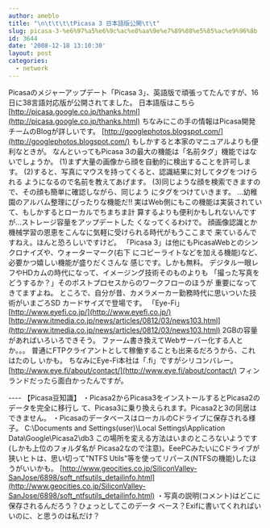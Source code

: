 ```yaml
---
author: ameblo
title: "\n\t\t\t\tPicasa 3 日本語版公開\t\t"
slug: picasa-3-%e6%97%a5%e6%9c%ac%e8%aa%9e%e7%89%88%e5%85%ac%e9%96%8b
id: 3644
date: '2008-12-18 13:10:30'
layout: post
categories:
  - network
---
```


Picasaのメジャーアップデート「Picasa 3」、英語版で頑張ってたんですが、16 日に38言語対応版が公開されてました。 日本語版はこちら [http://picasa.google.co.jp/thanks.html](http://picasa.google.co.jp/thanks.html) ちなみにこの手の情報はPicasa開発チームのBlogが詳しいです。 [http://googlephotos.blogspot.com/](http://googlephotos.blogspot.com/) もしかすると本家のマニュアルよりも便利なときが。 なんといってもPicasa 3の最大の機能は「名前タグ」機能ではないでしょうか。 (1)まず大量の画像から顔を自動的に検出することを許可します。 (2)すると、写真にマウスを持ってくると、認識結果に対してタグをつけられる ようになるので名前を教えてあげます。 (3)同じような顔を検索できますので、その顔も簡単に確認しながら、同じよう にタグをつけていきます。 ...幼稚園のアルバム整理にぴったりな機能だ!! 実はWeb側にもこの機能は実装されていて、もしかするとローカルでちまちま計 算するよりも便利かもしれないんですが...ストレージ容量をアップデートした くなってくるわけで。 顔画像認識とか機械学習の恩恵をこんなに気軽に受けられる時代がもうここまで 来ているんですねえ。ほんと恐ろしいですけど。 「Picasa 3」は他にもPicasaWebとのシンクロナイズや、ウォーターマーク(右下 にコピーライトなどを加える機能)など、必要かつ嬉しい機能が盛りだくさんな 感じです。しかも無料。 デジタル一眼レフやHDカムの時代になって、イメージング技術そのものよりも 「撮った写真をどうするか？」そのポストプロセスからのワークフローのほうが 重要になってきてますよね。 ところで、自分が昔、カメラメーカー勤務時代に思いついた技術がいまごろSD カードサイズで登場です。 「Eye-Fi」 [http://www.eyefi.co.jp/](http://www.eyefi.co.jp/) [http://www.itmedia.co.jp/news/articles/0812/03/news103.html](http://www.itmedia.co.jp/news/articles/0812/03/news103.html) 2GBの容量があればいろいろできそう。 ファーム書き換えてWebサーバー化する人とか。。。 普通にFTPクライアントとして稼働することも出来るだろうから、これはたのし いかも。 ちなみにEye-Fi本社は「.fi」ですがシリコンバレー。 [http://www.eye.fi/about/contact/](http://www.eye.fi/about/contact/) フィンランドだったら面白かったんですが。

---- 【Picasa豆知識】 ・Picasa2からPicasa3をインストールするとPicasa2のデータを完全に移行し て、Picasa3に乗り換えられます。Picasa2と3の同居はできません。 ・PicasaのデータベースはローカルのCドライブに保存される様子。 C:\Documents and Settings\(user)\Local Settings\Application Data\Google\Picasa2\db3 この場所を変える方法はいまのところないようです(しかも上位のフォルダ名が Picasa2なので注意)。EeePCみたいにCドライブが狭いヒトは、思い切って"NTFS Utils"等を使ってリパース(NTFSの機能)したほうがいいかも。 [http://www.geocities.co.jp/SiliconValley-SanJose/6898/soft_ntfsutils_detailinfo.html](http://www.geocities.co.jp/SiliconValley-SanJose/6898/soft_ntfsutils_detailinfo.html) ・写真の説明(コメント)はどこに保存されるんだろう？ひょっとしてこのデータ ベース？Exifに書いてくれればいいのに、と思うのは私だけ？
